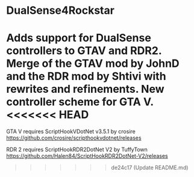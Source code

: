 # DualSense4Rockstar

Adds support for DualSense controllers to GTAV and RDR2.
Merge of the GTAV mod by JohnD and the RDR mod by Shtivi with rewrites and refinements.
New controller scheme for GTA V.
<<<<<<< HEAD
=======

GTA V requires ScriptHookVDotNet v3.5.1 by crosire https://github.com/crosire/scripthookvdotnet/releases

RDR 2 requires ScriptHookRDR2DotNet V2 by TuffyTown https://github.com/Halen84/ScriptHookRDR2DotNet-V2/releases
>>>>>>> de24c17 (Update README.md)
